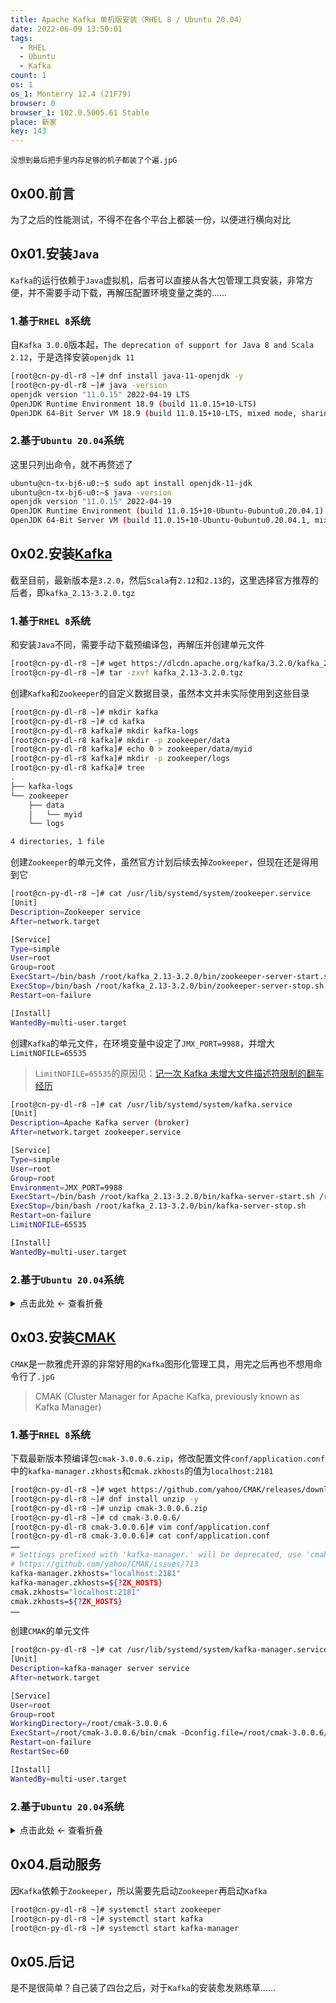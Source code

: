 ```yaml
---
title: Apache Kafka 单机版安装（RHEL 8 / Ubuntu 20.04）
date: 2022-06-09 13:50:01
tags:
  - RHEL
  - Ubuntu
  - Kafka
count: 1
os: 1
os_1: Monterry 12.4 (21F79)
browser: 0
browser_1: 102.0.5005.61 Stable
place: 新家
key: 143
---
```

    没想到最后把手里内存足够的机子都装了个遍.jpG
<!-- more -->
## 0x00.前言
为了之后的性能测试，不得不在各个平台上都装一份，以便进行横向对比

## 0x01.安装`Java`
`Kafka`的运行依赖于`Java`虚拟机，后者可以直接从各大包管理工具安装，非常方便，并不需要手动下载，再解压配置环境变量之类的……
### 1.基于`RHEL 8`系统
自`Kafka 3.0.0`版本起，`The deprecation of support for Java 8 and Scala 2.12`，于是选择安装`openjdk 11`
``` bash
[root@cn-py-dl-r8 ~]# dnf install java-11-openjdk -y
[root@cn-py-dl-r8 ~]# java -version
openjdk version "11.0.15" 2022-04-19 LTS
OpenJDK Runtime Environment 18.9 (build 11.0.15+10-LTS)
OpenJDK 64-Bit Server VM 18.9 (build 11.0.15+10-LTS, mixed mode, sharing)
```
### 2.基于`Ubuntu 20.04`系统
这里只列出命令，就不再赘述了
``` bash
ubuntu@cn-tx-bj6-u0:~$ sudo apt install openjdk-11-jdk
ubuntu@cn-tx-bj6-u0:~$ java -version
openjdk version "11.0.15" 2022-04-19
OpenJDK Runtime Environment (build 11.0.15+10-Ubuntu-0ubuntu0.20.04.1)
OpenJDK 64-Bit Server VM (build 11.0.15+10-Ubuntu-0ubuntu0.20.04.1, mixed mode, sharing)
```

## 0x02.安装[Kafka](https://kafka.apache.org/downloads)
截至目前，最新版本是`3.2.0`，然后`Scala`有`2.12`和`2.13`的，这里选择官方推荐的后者，即`kafka_2.13-3.2.0.tgz`
### 1.基于`RHEL 8`系统
和安装`Java`不同，需要手动下载预编译包，再解压并创建单元文件
``` bash
[root@cn-py-dl-r8 ~]# wget https://dlcdn.apache.org/kafka/3.2.0/kafka_2.13-3.2.0.tgz
[root@cn-py-dl-r8 ~]# tar -zxvf kafka_2.13-3.2.0.tgz
```
创建`Kafka`和`Zookeeper`的自定义数据目录，虽然本文并未实际使用到这些目录
``` bash
[root@cn-py-dl-r8 ~]# mkdir kafka
[root@cn-py-dl-r8 ~]# cd kafka
[root@cn-py-dl-r8 kafka]# mkdir kafka-logs
[root@cn-py-dl-r8 kafka]# mkdir -p zookeeper/data
[root@cn-py-dl-r8 kafka]# echo 0 > zookeeper/data/myid
[root@cn-py-dl-r8 kafka]# mkdir -p zookeeper/logs
[root@cn-py-dl-r8 kafka]# tree
.
├── kafka-logs
└── zookeeper
    ├── data
    │   └── myid
    └── logs

4 directories, 1 file
```
创建`Zookeeper`的单元文件，虽然官方计划后续去掉`Zookeeper`，但现在还是得用到它
``` bash
[root@cn-py-dl-r8 ~]# cat /usr/lib/systemd/system/zookeeper.service
[Unit]
Description=Zookeeper service
After=network.target

[Service]
Type=simple
User=root
Group=root
ExecStart=/bin/bash /root/kafka_2.13-3.2.0/bin/zookeeper-server-start.sh /root/kafka_2.13-3.2.0/config/zookeeper.properties
ExecStop=/bin/bash /root/kafka_2.13-3.2.0/bin/zookeeper-server-stop.sh
Restart=on-failure

[Install]
WantedBy=multi-user.target
```
创建`Kafka`的单元文件，在环境变量中设定了`JMX_PORT=9988`，并增大`LimitNOFILE=65535`
> `LimitNOFILE=65535`的原因见：[记一次 Kafka 未增大文件描述符限制的翻车经历](./server-logs.html)

``` bash
[root@cn-py-dl-r8 ~]# cat /usr/lib/systemd/system/kafka.service
[Unit]
Description=Apache Kafka server (broker)
After=network.target zookeeper.service

[Service]
Type=simple
User=root
Group=root
Environment=JMX_PORT=9988
ExecStart=/bin/bash /root/kafka_2.13-3.2.0/bin/kafka-server-start.sh /root/kafka_2.13-3.2.0/config/server.properties
ExecStop=/bin/bash /root/kafka_2.13-3.2.0/bin/kafka-server-stop.sh
Restart=on-failure
LimitNOFILE=65535

[Install]
WantedBy=multi-user.target
```
### 2.基于`Ubuntu 20.04`系统

<details><summary>点击此处 ← 查看折叠</summary>

``` bash
ubuntu@cn-tx-bj6-u0:~$ wget https://dlcdn.apache.org/kafka/3.2.0/kafka_2.13-3.2.0.tgz
ubuntu@cn-tx-bj6-u0:~$ tar -zxvf kafka_2.13-3.2.0.tgz
ubuntu@cn-tx-bj6-u0:~$ mkdir kafka
ubuntu@cn-tx-bj6-u0:~$ cd kafka
ubuntu@cn-tx-bj6-u0:~/kafka$ mkdir kafka-logs
ubuntu@cn-tx-bj6-u0:~/kafka$ mkdir -p zookeeper/data
ubuntu@cn-tx-bj6-u0:~/kafka$ echo 0 > zookeeper/data/myid
ubuntu@cn-tx-bj6-u0:~/kafka$ mkdir -p zookeeper/logs
ubuntu@cn-tx-bj6-u0:~$ sudo vim /etc/systemd/system/zookeeper.service
ubuntu@cn-tx-bj6-u0:~$ cat /etc/systemd/system/zookeeper.service
[Unit]
Description=Zookeeper service
After=network.target

[Service]
Type=simple
User=root
Group=root
ExecStart=/bin/bash /home/ubuntu/kafka_2.13-3.2.0/bin/zookeeper-server-start.sh /home/ubuntu/kafka_2.13-3.2.0/config/zookeeper.properties
ExecStop=/bin/bash /home/ubuntu/kafka_2.13-3.2.0/bin/zookeeper-server-stop.sh
Restart=on-failure

[Install]
WantedBy=multi-user.target
ubuntu@cn-tx-bj6-u0:~$ sudo vim /usr/lib/systemd/system/kafka.service
ubuntu@cn-tx-bj6-u0:~$ cat /usr/lib/systemd/system/kafka.service
[Unit]
Description=Apache Kafka server (broker)
After=network.target zookeeper.service

[Service]
Type=simple
User=root
Group=root
Environment=JMX_PORT=9988
ExecStart=/bin/bash /home/ubuntu/kafka_2.13-3.2.0/bin/kafka-server-start.sh /home/ubuntu/kafka_2.13-3.2.0/config/server.properties
ExecStop=/bin/bash /home/ubuntu/kafka_2.13-3.2.0/bin/kafka-server-stop.sh
Restart=on-failure
LimitNOFILE=65535

[Install]
WantedBy=multi-user.target
```

</details>

## 0x03.安装[CMAK](https://github.com/yahoo/CMAK)
`CMAK`是一款雅虎开源的非常好用的`Kafka`图形化管理工具，用完之后再也不想用命令行了`.jpG`
> CMAK (Cluster Manager for Apache Kafka, previously known as Kafka Manager)

### 1.基于`RHEL 8`系统
下载最新版本预编译包`cmak-3.0.0.6.zip`，修改配置文件`conf/application.conf`中的`kafka-manager.zkhosts`和`cmak.zkhosts`的值为`localhost:2181`
``` bash
[root@cn-py-dl-r8 ~]# wget https://github.com/yahoo/CMAK/releases/download/3.0.0.6/cmak-3.0.0.6.zip
[root@cn-py-dl-r8 ~]# dnf install unzip -y
[root@cn-py-dl-r8 ~]# unzip cmak-3.0.0.6.zip
[root@cn-py-dl-r8 ~]# cd cmak-3.0.0.6/
[root@cn-py-dl-r8 cmak-3.0.0.6]# vim conf/application.conf
[root@cn-py-dl-r8 cmak-3.0.0.6]# cat conf/application.conf
……
# Settings prefixed with 'kafka-manager.' will be deprecated, use 'cmak.' instead.
# https://github.com/yahoo/CMAK/issues/713
kafka-manager.zkhosts="localhost:2181"
kafka-manager.zkhosts=${?ZK_HOSTS}
cmak.zkhosts="localhost:2181"
cmak.zkhosts=${?ZK_HOSTS}
……
```
创建`CMAK`的单元文件
``` bash
[root@cn-py-dl-r8 ~]# cat /usr/lib/systemd/system/kafka-manager.service
[Unit]
Description=kafka-manager server service
After=network.target

[Service]
User=root
Group=root
WorkingDirectory=/root/cmak-3.0.0.6
ExecStart=/root/cmak-3.0.0.6/bin/cmak -Dconfig.file=/root/cmak-3.0.0.6/conf/application.conf
Restart=on-failure
RestartSec=60

[Install]
WantedBy=multi-user.target
```
### 2.基于`Ubuntu 20.04`系统

<details><summary>点击此处 ← 查看折叠</summary>

``` bash
ubuntu@cn-tx-bj6-u0:~$ wget https://github.com/yahoo/CMAK/releases/download/3.0.0.6/cmak-3.0.0.6.zip
ubuntu@cn-tx-bj6-u0:~$ unzip cmak-3.0.0.6.zip
ubuntu@cn-tx-bj6-u0:~$ cd cmak-3.0.0.6/
ubuntu@cn-tx-bj6-u0:~/cmak-3.0.0.6$ vim conf/application.conf 
ubuntu@cn-tx-bj6-u0:~/cmak-3.0.0.6$ cat conf/application.conf 
……
# Settings prefixed with 'kafka-manager.' will be deprecated, use 'cmak.' instead.
# https://github.com/yahoo/CMAK/issues/713
kafka-manager.zkhosts="localhost:2181"
kafka-manager.zkhosts=${?ZK_HOSTS}
cmak.zkhosts="localhost:2181"
cmak.zkhosts=${?ZK_HOSTS}
……
ubuntu@cn-tx-bj6-u0:~$ sudo vim /usr/lib/systemd/system/kafka-manager.service
ubuntu@cn-tx-bj6-u0:~$ cat /usr/lib/systemd/system/kafka-manager.service
[Unit]
Description=kafka-manager server service
After=network.target

[Service]
User=root
Group=root
WorkingDirectory=/home/ubuntu/cmak-3.0.0.6
ExecStart=/home/ubuntu/cmak-3.0.0.6/bin/cmak -Dconfig.file=/home/ubuntu/cmak-3.0.0.6/conf/application.conf
Restart=on-failure
RestartSec=60

[Install]
WantedBy=multi-user.target
```

</details>

## 0x04.启动服务
因`Kafka`依赖于`Zookeeper`，所以需要先启动`Zookeeper`再启动`Kafka`
``` bash
[root@cn-py-dl-r8 ~]# systemctl start zookeeper
[root@cn-py-dl-r8 ~]# systemctl start kafka
[root@cn-py-dl-r8 ~]# systemctl start kafka-manager
```

## 0x05.后记
是不是很简单？自己装了四台之后，对于`Kafka`的安装愈发熟练草……
